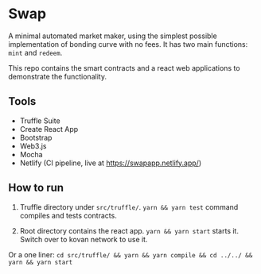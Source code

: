 # Swap

A minimal automated market maker, using the simplest possible implementation of bonding curve with no fees. It has two main functions: `mint` and `redeem`.

This repo contains the smart contracts and a react web applications to demonstrate the functionality.

## Tools
- Truffle Suite
- Create React App
- Bootstrap
- Web3.js
- Mocha 
- Netlify (CI pipeline, live at https://swapapp.netlify.app/)

## How to run

1. Truffle directory under `src/truffle/`. `yarn && yarn test` command compiles and tests contracts.

2. Root directory contains the react app. `yarn && yarn start` starts it. Switch over to kovan network to use it.

Or a one liner: `cd src/truffle/ && yarn && yarn compile && cd ../../ && yarn && yarn start`

